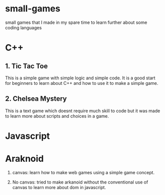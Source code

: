 # small-games
small games that I made in my spare time to learn further about some coding languages

# C++
## 1. Tic Tac Toe
This is a simple game with simple logic and simple code. It is a good start for beginners to learn about C++ and how to use it to make a simple game.

## 2. Chelsea Mystery
This is a text game which doesnt require much skill to code but it was made to learn more about scripts and choices in a game.

# Javascript

# Araknoid
1. canvas:
learn how to make web games using a simple game concept.

2. No canvas:
tried to make arkanoid without the conventional use of canvas to learn more about dom in javascript.
